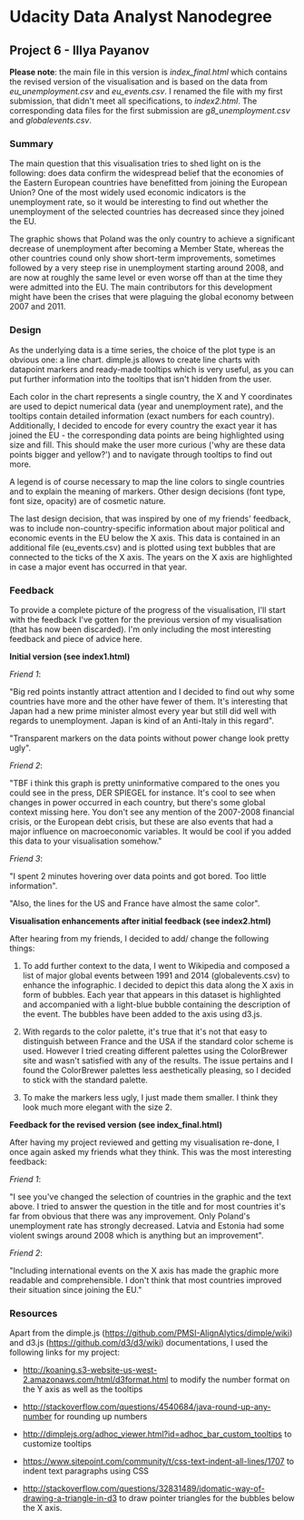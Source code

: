 # Udacity Data Analyst Nanodegree
## Project 6 - Illya Payanov

**Please note**: the main file in this version is *index_final.html* which contains the revised version of the visualisation and is based on the data from *eu_unemployment.csv* and *eu_events.csv*. I renamed the file with my first submission, that didn't meet all specifications, to *index2.html*. The corresponding data files for the first submission are *g8_unemployment.csv* and *globalevents.csv*.

### Summary

The main question that this visualisation tries to shed light on is the following: does data confirm the widespread belief that the economies of the Eastern European countries have benefitted from joining the European Union? One of the most widely used economic indicators is the unemployment rate, so it would be interesting to find out whether the unemployment of the selected countries has decreased since they joined the EU. 

The graphic shows that Poland was the only country to achieve a significant decrease of unemployment after becoming a Member State, whereas the other countries cound only show short-term improvements, sometimes followed by a very steep rise in unemployment starting around 2008, and are now at roughly the same level or even worse off than at the time they were admitted into the EU. The main contributors for this development might have been the crises that were plaguing the global economy between 2007 and 2011.

### Design

As the underlying data is a time series, the choice of the plot type is an obvious one: a line chart. dimple.js allows to create line charts with datapoint markers and ready-made tooltips which is very useful, as you can put further information into the tooltips that isn't hidden from the user. 

Each color in the chart represents a single country, the X and Y coordinates are used to depict numerical data (year and unemployment rate), and the tooltips contain detailed information (exact numbers for each country). Additionally, I decided to encode for every country the exact year it has joined the EU - the corresponding data points are being highlighted using size and fill. This should make the user more curious ('why are these data points bigger and yellow?') and to navigate through tooltips to find out more.

A legend is of course necessary to map the line colors to single countries and to explain the meaning of markers.
Other design decisions (font type, font size, opacity) are of cosmetic nature.

The last design decision, that was inspired by one of my friends' feedback, was to include non-country-specific information about major political and economic events in the EU below the X axis. This data is contained in an additional file (eu_events.csv) and is plotted using text bubbles that are connected to the ticks of the X axis. The years on the X axis are highlighted in case a major event has occurred in that year. 

### Feedback

To provide a complete picture of the progress of the visualisation, I'll start with the feedback I've gotten for the previous version of my visualisation (that has now been discarded).
I'm only including the most interesting feedback and piece of advice here.

**Initial version (see index1.html)**

*Friend 1*: 

"Big red points instantly attract attention and I decided to find out why some countries have more and the other have fewer of them. It's interesting that Japan had a new prime minister almost every year but still did well with regards to unemployment. Japan is kind of an Anti-Italy in this regard".

"Transparent markers on the data points without power change look pretty ugly".

*Friend 2*:

"TBF i think this graph is pretty uninformative compared to the ones you could see in the press, DER SPIEGEL for instance. It's cool to see when changes in power occurred in each country, but there's some global context missing here. You don't see any mention of the 2007-2008 financial crisis, or the European debt crisis, but these are also events that had a major influence on macroeconomic variables. It would be cool if you added this data to your visualisation somehow."

*Friend 3*:

"I spent 2 minutes hovering over data points and got bored. Too little information".

"Also, the lines for the US and France have almost the same color".

**Visualisation enhancements after initial feedback (see index2.html)**

After hearing from my friends, I decided to add/ change the following things:

1) To add further context to the data, I went to Wikipedia and composed a list of major global events between 1991 and 2014 (globalevents.csv) to enhance the infographic. I decided to depict this data along the X axis in form of bubbles. Each year that appears in this dataset is highlighted and accompanied with a light-blue bubble containing the description of the event. The bubbles have been added to the axis using d3.js.

2) With regards to the color palette, it's true that it's not that easy to distinguish between France and the USA if the standard color scheme is used. However I tried creating different palettes using the ColorBrewer site and wasn't satisfied with any of the results. The issue pertains and I found the ColorBrewer palettes less aesthetically pleasing, so I decided to stick with the standard palette.

3) To make the markers less ugly, I just made them smaller. I think they look much more elegant with the size 2.

**Feedback for the revised version (see index_final.html)**

After having my project reviewed and getting my visualisation re-done, I once again asked my friends what they think. This was the most interesting feedback:

*Friend 1*: 

"I see you've changed the selection of countries in the graphic and the text above. I tried to answer the question in the title and for most countries it's far from obvious that there was any improvement. Only Poland's unemployment rate has strongly decreased. Latvia and Estonia had some violent swings around 2008 which is anything but an improvement".

*Friend 2*:

"Including international events on the X axis has made the graphic more readable and comprehensible. I don't think that most countries improved their situation since joining the EU."

### Resources

Apart from the dimple.js (https://github.com/PMSI-AlignAlytics/dimple/wiki) and d3.js (https://github.com/d3/d3/wiki) documentations, I used the following links for my project: 

* http://koaning.s3-website-us-west-2.amazonaws.com/html/d3format.html to modify the number format on the Y axis as well as the tooltips

* http://stackoverflow.com/questions/4540684/java-round-up-any-number for rounding up numbers

* http://dimplejs.org/adhoc_viewer.html?id=adhoc_bar_custom_tooltips to customize tooltips

* https://www.sitepoint.com/community/t/css-text-indent-all-lines/1707 to indent text paragraphs using CSS

* http://stackoverflow.com/questions/32831489/idomatic-way-of-drawing-a-triangle-in-d3 to draw pointer triangles for the bubbles below the X axis.
